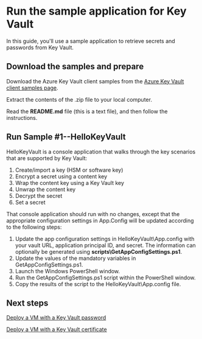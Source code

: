 <properties
	pageTitle="Allow application to revtrieve Azure Stack Key Vault secrets  | Microsoft Azure"
	description="Use a sample app to work with Azure Stack Key Vault"
	services="azure-stack"
	documentationCenter=""
	authors="rlfmendes"
	manager="natmack"
	editor=""/>

<tags
	ms.service="azure-stack"
	ms.workload="na"
	ms.tgt_pltfrm="na"
	ms.devlang="na"
	ms.topic="get-started-article"
	ms.date="09/26/2016"
	ms.author="ricardom"/>

# Run the sample application for Key Vault 

In this guide, you'll use a sample application to retrieve secrets and passwords from Key Vault.

## Download the samples and prepare

Download the Azure Key Vault client samples from the [Azure Key Vault client samples page](https://www.microsoft.com/en-us/download/details.aspx?id=45343).

Extract the contents of the .zip file to your local computer.

Read the **README.md** file (this is a text file), and then follow the instructions.

## Run Sample #1--HelloKeyVault
HelloKeyVault is a console application that walks through the key scenarios that are supported by Key Vault:

  1. Create/import a key (HSM or software key)
  2. Encrypt a secret using a content key
  3. Wrap the content key using a Key Vault key
  4. Unwrap the content key
  5. Decrypt the secret
  6. Set a secret

That console application should run with no changes, except that the appropriate configuration settings in App.Config will be updated according to the following steps:

1. Update the app configuration settings in HelloKeyVault\App.config with your vault URL, application principal ID, and secret. The information can optionally be generated using **scripts\GetAppConfigSettings.ps1**.
2. Update the values of the mandatory variables in GetAppConfigSettings.ps1.
3. Launch the Windows PowerShell window.
4. Run the GetAppConfigSettings.ps1 script within the PowerShell window.
5. Copy the results of the script to the HelloKeyVault\App.config file.


## Next steps

[Deploy a VM with a Key Vault password](azure-stack-kv-deploy-vm-with-secret.md)

[Deploy a VM with a Key Vault certificate](azure-stack-kv-push-secret-into-vm.md)